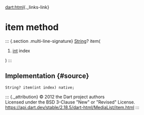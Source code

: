 [dart:html](../../dart-html/dart-html-library){._links-link}

item method
===========

::: {.section .multi-line-signature}
[String](../../dart-core/string-class)? item(

1.  [int](../../dart-core/int-class) index

)
:::

Implementation {#source}
--------------

``` {.language-dart data-language="dart"}
String? item(int index) native;
```

::: {._attribution}
© 2012 the Dart project authors\
Licensed under the BSD 3-Clause \"New\" or \"Revised\" License.\
<https://api.dart.dev/stable/2.18.5/dart-html/MediaList/item.html>
:::
